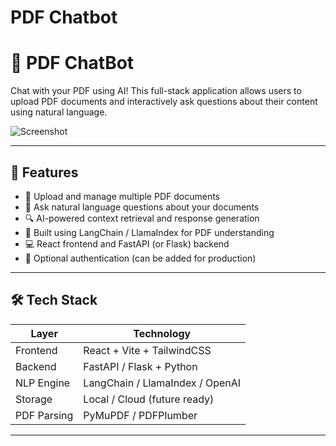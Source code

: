 # PDF Chatbot

# 📄 PDF ChatBot

Chat with your PDF using AI! This full-stack application allows users to upload PDF documents and interactively ask questions about their content using natural language.

![Screenshot](./screenshot.png)

---

## 🚀 Features

- 📂 Upload and manage multiple PDF documents
- 🤖 Ask natural language questions about your documents
- 🔍 AI-powered context retrieval and response generation
- 🧠 Built using LangChain / LlamaIndex for PDF understanding
- 💻 React frontend and FastAPI (or Flask) backend
- 🔐 Optional authentication (can be added for production)

---

## 🛠️ Tech Stack

| Layer       | Technology     |
|-------------|----------------|
| Frontend    | React + Vite + TailwindCSS |
| Backend     | FastAPI / Flask + Python |
| NLP Engine  | LangChain / LlamaIndex / OpenAI |
| Storage     | Local / Cloud (future ready) |
| PDF Parsing | PyMuPDF / PDFPlumber |

---

